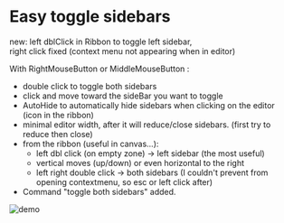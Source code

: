 # Easy toggle sidebars 

new: left dblClick in Ribbon to toggle left sidebar,   
right click fixed (context menu not appearing when in editor)
  
With RightMouseButton or MiddleMouseButton :
- double click to toggle both sidebars
- click and move toward the sideBar you want to toggle
- AutoHide to automatically hide sidebars when clicking on the editor (icon in the ribbon)
- minimal editor width, after it will reduce/close sidebars. (first try to reduce then close)  
- from the ribbon (useful in canvas...): 
  - left dbl click (on empty zone) → left sidebar (the most useful)
  - vertical moves (up/down) or even horizontal to the right 
  - left right double click → both sidebars (I couldn't prevent from opening contextmenu, so esc or left click after)
- Command "toggle both sidebars" added.	

![demo](fix_right_click.gif)
